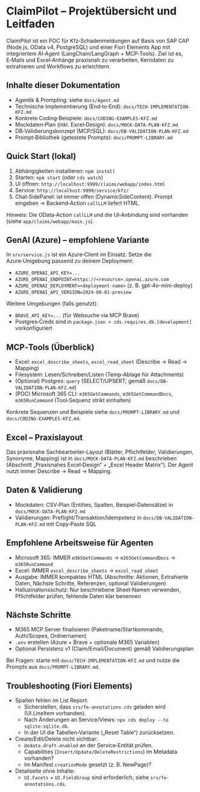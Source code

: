 # ClaimPilot – Projektübersicht und Leitfaden

ClaimPilot ist ein POC für Kfz‑Schadenmeldungen auf Basis von SAP CAP (Node.js, OData v4, PostgreSQL) und einer Fiori Elements App mit integriertem AI‑Agent (LangChain/LangGraph + MCP‑Tools). Ziel ist es, E‑Mails und Excel‑Anhänge praxisnah zu verarbeiten, Kerndaten zu extrahieren und Workflows zu erleichtern.

## Inhalte dieser Dokumentation
- Agentik & Prompting: siehe `docs/Agent.md`
- Technische Implementierung (End‑to‑End): `docs/TECH-IMPLEMENTATION-KFZ.md`
- Konkrete Coding‑Beispiele: `docs/CODING-EXAMPLES-KFZ.md`
- Mockdaten‑Plan (inkl. Excel‑Design): `docs/MOCK-DATA-PLAN-KFZ.md`
- DB‑Validierungskonzept (MCP/SQL): `docs/DB-VALIDATION-PLAN-KFZ.md`
- Prompt‑Bibliothek (getestete Prompts): `docs/PROMPT-LIBRARY.md`

## Quick Start (lokal)
1) Abhängigkeiten installieren: `npm install`
2) Starten: `npm start` (oder `cds watch`)
3) UI öffnen: `http://localhost:9999/claims/webapp/index.html`
4) Service: `http://localhost:9999/service/kfz/`
5) Chat‑SidePanel: ist immer offen (DynamicSideContent). Prompt eingeben → Backend‑Action `callLLM` liefert HTML.

Hinweis: Die OData‑Action `callLLM` und die UI‑Anbindung sind vorhanden (siehe `app/claims/webapp/main.js`).

## GenAI (Azure) – empfohlene Variante
In `srv/service.js` ist ein Azure‑Client im Einsatz. Setze die Azure‑Umgebung passend zu deinem Deployment:
- `AZURE_OPENAI_API_KEY=...`
- `AZURE_OPENAI_ENDPOINT=https://<resource>.openai.azure.com`
- `AZURE_OPENAI_DEPLOYMENT=<deployment-name>` (z. B. gpt-4o-mini-deploy)
- `AZURE_OPENAI_API_VERSION=2024-08-01-preview`

Weitere Umgebungen (falls genutzt):
- `BRAVE_API_KEY=...` (für Websuche via MCP Brave)
- Postgres‑Creds sind in `package.json > cds.requires.db.[development]` vorkonfiguriert

## MCP‑Tools (Überblick)
- Excel: `excel_describe_sheets`, `excel_read_sheet` (Describe → Read → Mapping)
- Filesystem: Lesen/Schreiben/Listen (Temp‑Ablage für Attachments)
- (Optional) Postgres: `query` (SELECT/UPSERT; gemäß `docs/DB-VALIDATION-PLAN-KFZ.md`)
- (POC) Microsoft 365 CLI: `m365GetCommands`, `m365GetCommandDocs`, `m365RunCommand` (Tool‑Sequenz strikt einhalten)

Konkrete Sequenzen und Beispiele siehe `docs/PROMPT-LIBRARY.md` und `docs/CODING-EXAMPLES-KFZ.md`.

## Excel – Praxislayout
Das praxisnahe Sachbearbeiter‑Layout (Blätter, Pflichtfelder, Validierungen, Synonyme, Mapping) ist in `docs/MOCK-DATA-PLAN-KFZ.md` beschrieben (Abschnitt „Praxisnahes Excel‑Design“ + „Excel Header Matrix“). Der Agent nutzt immer Describe → Read → Mapping.

## Daten & Validierung
- Mockdaten: CSV‑Plan (Entities, Spalten, Beispiel‑Datensätze) in `docs/MOCK-DATA-PLAN-KFZ.md`
- Validierungen: Preflight/Transaktion/Idempotenz in `docs/DB-VALIDATION-PLAN-KFZ.md` mit Copy‑Paste SQL

## Empfohlene Arbeitsweise für Agenten
- Microsoft 365: IMMER `m365GetCommands` → `m365GetCommandDocs` → `m365RunCommand`
- Excel: IMMER `excel_describe_sheets` → `excel_read_sheet`
- Ausgabe: IMMER kompaktes HTML (Abschnitte: Aktionen, Extrahierte Daten, Nächste Schritte, Referenzen, optional Validierungen)
- Halluzinationsschutz: Nur beschriebene Sheet‑Namen verwenden, Pflichtfelder prüfen, fehlende Daten klar benennen

## Nächste Schritte
- M365 MCP Server finalisieren (Paketname/Startkommando, Auth/Scopes, Ordnernamen)
- `.env` erstellen (Azure + Brave + optionale M365 Variablen)
- Optional Persistenz v1 (Claim/Email/Document) gemäß Validierungsplan

Bei Fragen: starte mit `docs/TECH-IMPLEMENTATION-KFZ.md` und nutze die Prompts aus `docs/PROMPT-LIBRARY.md`.

## Troubleshooting (Fiori Elements)
- Spalten fehlen im List Report:
  - Sicherstellen, dass `srv/fe-annotations.cds` geladen wird (UI.LineItem vorhanden).
  - Nach Änderungen an Service/Views: `npx cds deploy --to sqlite:sqlite.db`.
  - In der UI die Tabellen‑Variante („Reset Table“) zurücksetzen.
- Create/Edit/Delete nicht sichtbar:
  - `@odata.draft.enabled` an der Service‑Entität prüfen.
  - Capabilities (`Insert/Update/DeleteRestrictions`) im Metadata vorhanden?
  - Im Manifest `creationMode` gesetzt (z. B. NewPage)?
- Detailseite ohne Inhalte:
  - `UI.Facets` + `UI.FieldGroup` sind erforderlich; siehe `srv/fe-annotations.cds`.
